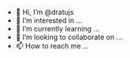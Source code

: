 - 👋 Hi, I’m @dratujs
- 👀 I’m interested in ...
- 🌱 I’m currently learning ...
- 💞️ I’m looking to collaborate on ...
- 📫 How to reach me ...

<!---
dratujs/dratujs is a ✨ special ✨ repository because its `README.md` (this file) appears on your GitHub profile.
You can click the Preview link to take a look at your changes.
--->
